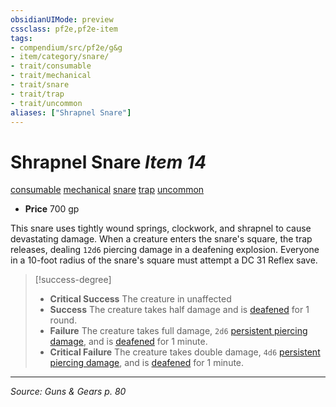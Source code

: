 ```yaml
---
obsidianUIMode: preview
cssclass: pf2e,pf2e-item
tags:
- compendium/src/pf2e/g&g
- item/category/snare/
- trait/consumable
- trait/mechanical
- trait/snare
- trait/trap
- trait/uncommon
aliases: ["Shrapnel Snare"]
---
```

# Shrapnel Snare *Item 14*  
[consumable](consumable.md "Consumable Item Trait")  [mechanical](mechanical.md "Mechanical Hazard Trait")  [snare](snare.md "Snare Item Trait")  [trap](trap.md "Trap Hazard Trait")  [uncommon](uncommon.md "Uncommon Rarity Trait")  

- **Price** 700 gp

This snare uses tightly wound springs, clockwork, and shrapnel to cause devastating damage. When a creature enters the snare's square, the trap releases, dealing `12d6` piercing damage in a deafening explosion. Everyone in a 10-foot radius of the snare's square must attempt a DC 31 Reflex save.

> [!success-degree] 
> - **Critical Success** The creature in unaffected
> - **Success** The creature takes half damage and is [deafened](conditions.md#Deafened) for 1 round.
> - **Failure** The creature takes full damage, `2d6` [persistent piercing damage](conditions.md#Persistent%20Damage), and is [deafened](conditions.md#Deafened) for 1 minute.
> - **Critical Failure** The creature takes double damage, `4d6` [persistent piercing damage](conditions.md#Persistent%20Damage), and is [deafened](conditions.md#Deafened) for 1 minute.


---
*Source: Guns & Gears p. 80*
